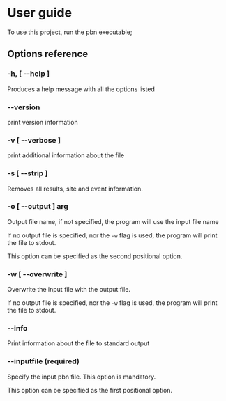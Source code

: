 
# User guide

To use this project, run the pbn executable;

## Options reference

### -h, [ --help ]       
Produces a help message with all the options listed

### --version          
print version information

### -v [ --verbose ]                      
print additional information about the file

### -s [ --strip ]                        
Removes all results, site and event information.

### -o [ --output ] arg  
Output file name, if not specified, the
program will use the input file name

If no output file is specified, nor the `-w` flag is used, the program will print the file to stdout.

This option can be specified as the second positional option.

### -w [ --overwrite ] 
Overwrite the input file with the output file.

If no output file is specified, nor the `-w` flag is used, the program will print the file to stdout.

### --info
Print information about the file to standard output

### --inputfile (required)
Specify the input pbn file. This option is mandatory. 

This option can be specified as the first positional option.